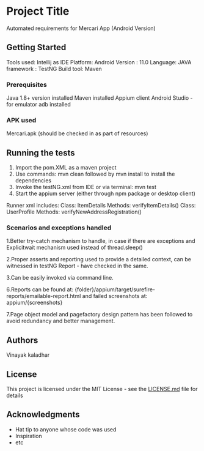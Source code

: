 # Project Title

Automated requirements for Mercari App (Android Version)

## Getting Started

Tools used: Intellij as IDE
Platform: Android
Version : 11.0
Language: JAVA
framework : TestNG
Build tool: Maven

### Prerequisites

Java 1.8+ version installed
Maven installed
Appium client
Android Studio - for emulator
adb installed

### APK used

Mercari.apk (should be checked in as part of resources)

## Running the tests

1. Import the pom.XML as a maven project
2. Use commands: mvn clean followed by mvn install to install the dependencies
3. Invoke the testNG.xml from IDE or
   via terminal: mvn test
4. Start the appium server (either through npm package or desktop client)

Runner xml includes:
Class: ItemDetails
   Methods: verifyItemDetails()
    Class: UserProfile
      Methods: verifyNewAddressRegistration()

### Scenarios and exceptions handled

1.Better try-catch mechanism to handle, in case if there are exceptions and Explicitwait mechanism used instead of thread.sleep()

2.Proper asserts and reporting used to provide a detailed context, can be witnessed in testNG Report - have checked in the same.

3.Can be easily invoked via command line.

6.Reports can be found at: {folder}/appium/target/surefire-reports/emailable-report.html and failed screenshots at: appium/{screenshots}

7.Page object model and pagefactory design pattern has been followed to avoid redundancy and better management.

## Authors

Vinayak kaladhar

## License

This project is licensed under the MIT License - see the [LICENSE.md](LICENSE.md) file for details

## Acknowledgments

* Hat tip to anyone whose code was used
* Inspiration
* etc
